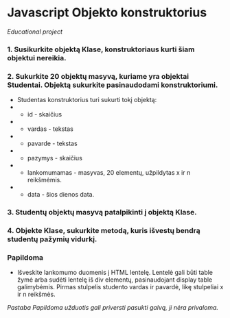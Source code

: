 # Javascript Objekto konstruktorius
_Educational project_
 
### 1. Susikurkite objektą Klase, konstruktoriaus kurti šiam objektui nereikia.

### 2. Sukurkite 20 objektų masyvą, kuriame yra objektai Studentai. Objektą sukurkite pasinaudodami konstruktoriumi.
- Studentas konstruktorius turi sukurti tokį objektą:
- - id - skaičius
- - vardas - tekstas
- - pavarde - tekstas
- - pazymys - skaičius
- - lankomumamas - masyvas, 20 elementų, užpildytas x ir n reikšmėmis.
- - data - šios dienos data.

### 3. Studentų objektų masyvą patalpikinti į objektą Klase.

### 4. Objekte Klase, sukurkite metodą, kuris išvestų bendrą studentų pažymių vidurkį.

### Papildoma
- Išveskite lankomumo duomenis į HTML lentelę. Lentelė gali būti table žymė arba sudėti lentelę iš div elementų, pasinaudojant display table galimybėmis. Pirmas stulpelis studento vardas ir pavardė, likę stulpeliai x ir n reikšmės.
 
_Pastaba Papildoma užduotis gali priversti pasukti galvą, ji nėra privaloma._